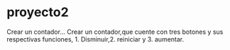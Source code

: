 # proyecto2
Crear un contador...
Crear un contador,que cuente con tres botones y sus respectivas funciones, 1. Disminuir,2. reiniciar y 3. aumentar.
